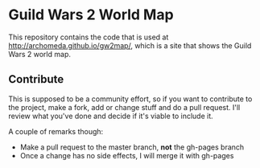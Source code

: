 # Guild Wars 2 World Map

This repository contains the code that is used at http://archomeda.github.io/gw2map/,
which is a site that shows the Guild Wars 2 world map.

## Contribute
This is supposed to be a community effort, so if you want to contribute to the
project, make a fork, add or change stuff and do a pull request. I'll review
what you've done and decide if it's viable to include it.

A couple of remarks though:
- Make a pull request to the master branch, **not** the gh-pages branch
- Once a change has no side effects, I will merge it with gh-pages
